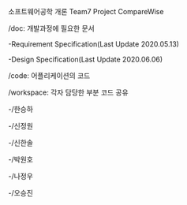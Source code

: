 소프트웨어공학 개론 Team7 Project CompareWise

/doc: 개발과정에 필요한 문서


  -Requirement Specification(Last Update 2020.05.13)
  
  
  -Design Specification(Last Update 2020.06.06)


/code: 어플리케이션의 코드





/workspace: 각자 담당한 부분 코드 공유


  -/한승하
  
  -/신정원
  
  -/신한솔
  
  -/박원호
  
  -/나정우
  
  -/오승진
